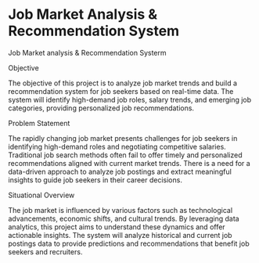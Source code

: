 # Job Market Analysis & Recommendation System
 Job Market analysis & Recommendation Systerm

Objective

The objective of this project is to analyze job market trends and build a recommendation system for job seekers based on real-time data. The system will identify high-demand job roles, salary trends, and emerging job categories, providing personalized job recommendations.

Problem Statement

The rapidly changing job market presents challenges for job seekers in identifying high-demand roles and negotiating competitive salaries. Traditional job search methods often fail to offer timely and personalized recommendations aligned with current market trends. There is a need for a data-driven approach to analyze job postings and extract meaningful insights to guide job seekers in their career decisions.

Situational Overview

The job market is influenced by various factors such as technological advancements, economic shifts, and cultural trends. By leveraging data analytics, this project aims to understand these dynamics and offer actionable insights. The system will analyze historical and current job postings data to provide predictions and recommendations that benefit job seekers and recruiters.
